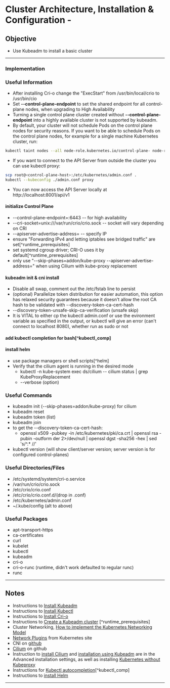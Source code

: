 # Cluster Architecture, Installation & Configuration - 

## Objective
*  Use Kubeadm to install a basic cluster

---

### Implementation

### Useful Information
* After installing Cri-o change the "ExecStart" from /usr/bin/local/crio to /usr/bin/cio
* Set **--control-plane-endpoint** to set the shared endpoint for all control-plane nodes, when upgrading to High Availability
* Turning a single control plane cluster created without **--control-plane-endpoint** into a highly available cluster is not supported by kubeadm.
* By default, your cluster will not schedule Pods on the control plane nodes for security reasons. If you want to be able to schedule Pods on the control plane nodes, for example for a single machine Kubernetes cluster, run:

```zsh
kubectl taint nodes --all node-role.kubernetes.io/control-plane- node-role.kubernetes.io/master-
```

* If you want to connect to the API Server from outside the cluster you can use kubectl proxy:

```zsh
scp root@<control-plane-host>:/etc/kubernetes/admin.conf .
kubectl --kubeconfig ./admin.conf proxy
```

* You can now access the API Server locally at http://localhost:8001/api/v1

#### initialize Control Plane
* --control-plane-endpoint=<ip-address>:6443 -- for high availability
* --cri-socket=unix:///var/run/crio/crio.sock -- socket will vary depending on CRI
* --apiserver-advertise-address=<ip-address> -- specify IP
* ensure "Forwarding IPv4 and letting iptables see bridged traffic" are set[^runtime_prerequisites]
* set systemd cgroup driver; CRI-O uses it by default[^runtime_prerequisites]
* only use "--skip-phases=addon/kube-proxy --apiserver-advertise-address=<ip>" when using Cilium with kube-proxy replacement

#### kubeadm init & cni install
* Disable all swap, comment out the /etc/fstab line to persist
* (optional) Parallelize token distribution for easier automation, this option has relaxed security guarantees because it doesn't allow the root CA hash to be validated with --discovery-token-ca-cert-hash
* --discovery-token-unsafe-skip-ca-verification (unsafe skip)
* It is VITAL to either cp the kubectl admin.conf or use the evironment variable as specified in the output, or kubectl will give an error (can't connect to localhost 8080), whether run as sudo or not

#### add kubectl completion for bash[^kubectl_comp]

#### install helm
* use package managers or shell scripts[^helm]
* Verify that the cilium agent is running in the desired mode
	* kubectl -n kube-system exec ds/cilium -- cilium status | grep KubeProxyReplacement
	* --verbose (option)


### Useful Commands
* kubeadm init (--skip-phases=addon/kube-proxy) for cilium
* kubeadm reset
* kubeadm token (list)
* kubeadm join
* to get the --discovery-token-ca-cert-hash:
	* openssl x509 -pubkey -in /etc/kubernetes/pki/ca.crt | openssl rsa -pubin -outform der 2>/dev/null | openssl dgst -sha256 -hex | sed 's/^.* //'
* kubectl version (will show client/server version; server version is for configured control-planes)

### Useful Directories/Files
* /etc/systemd/system/cri-o.service
* /var/run/crio/crio.sock
* /etc/crio/crio.conf
* /etc/crio/crio.conf.d/(drop in .conf)
* /etc/kubernetes/admin.conf
* ~/.kube/config (alt to above)

### Useful Packages
* apt-transport-https
* ca-certificates
* curl
* kubelet
* kubectl
* kubeadm
* cri-o
* cri-o-runc (runtime, didn't work defaulted to regular runc)
* runc

---

## Notes
* Instructions to [Install Kubeadm](https://kubernetes.io/docs/setup/production-environment/tools/kubeadm/install-kubeadm/) 
* Instructions to [Install Kubectl](https://kubernetes.io/docs/tasks/tools/install-kubectl-linux/)
* Instructions to [Install Cri-o](https://github.com/cri-o/cri-o/blob/main/install.md)
* Instructions to [Create a Kubeadm cluster](https://kubernetes.io/docs/setup/production-environment/tools/kubeadm/create-cluster-kubeadm/) [^runtime_prerequisites]
* Cluster Networking, [How to implement the Kubernetes Networking Model](https://kubernetes.io/docs/concepts/cluster-administration/networking/#how-to-implement-the-kubernetes-networking-model)
* [Network Plugins](https://kubernetes.io/docs/concepts/extend-kubernetes/compute-storage-net/network-plugins/#cni) from Kubernetes site
* CNI on [github](https://github.com/containernetworking/cni)
* [Cilium](https://github.com/cilium/cilium) on github
* Instruction to [install Cilium](https://docs.cilium.io/en/stable/gettingstarted/) and [installation using Kubeadm](https://docs.cilium.io/en/stable/gettingstarted/k8s-install-kubeadm/) are in the Advanced installation settings, as well as installing [Kubernetes without Kubeproxy](https://docs.cilium.io/en/stable/gettingstarted/kubeproxy-free/#kubeproxy-free)
* Instructions for [Kubectl autocompletion](https://kubernetes.io/docs/tasks/tools/install-kubectl-linux/)[^kubectl_comp]
* Instructions to [install Helm](https://helm.sh/docs/intro/install/)

---
